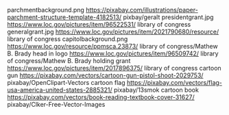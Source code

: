 parchmentbackground.png https://pixabay.com/illustrations/paper-parchment-structure-template-4182513/ pixbay/geralt
presidentgrant.jpg https://www.loc.gov/pictures/item/96522531/ library of congress
generalgrant.jpg https://www.loc.gov/pictures/item/2021790680/resource/ library of congress
capitolbackground.png https://www.loc.gov/resource/ppmsca.23873/ library of congress/Mathew B. Brady
head in logo https://www.loc.gov/pictures/item/96509742/ library of congress/Mathew B. Brady
holding grant https://www.loc.gov/pictures/item/2017896375/ library of congress
cartoon gun https://pixabay.com/vectors/cartoon-gun-pistol-shoot-2029753/ pixabay/OpenClipart-Vectors
cartoon flag https://pixabay.com/vectors/flag-usa-america-united-states-2885321/ pixabay/13smok
cartoon book https://pixabay.com/vectors/book-reading-textbook-cover-31627/ pixabay/Clker-Free-Vector-Images